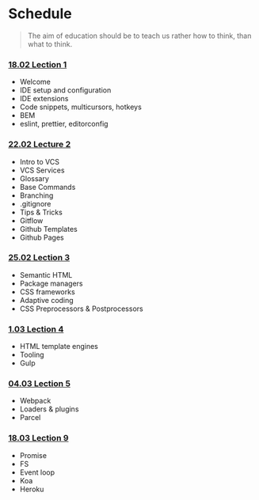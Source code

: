 # Schedule

> The aim of education should be to teach us rather how to think, than what to think.

### [18.02 Lection 1](/lecture-1/lecture.md)
- Welcome
- IDE setup and configuration
- IDE extensions
- Code snippets, multicursors, hotkeys
- BEM
- eslint, prettier, editorconfig

### [22.02 Lecture 2](/lecture-2/lecture.md)

- Intro to VCS
- VCS Services
- Glossary
- Base Commands
- Branching
- .gitignore
- Tips & Tricks
- Gitflow
- Github Templates
- Github Pages

### [25.02 Lection 3](/lecture-3/lecture.md)
- Semantic HTML
- Package managers
- CSS frameworks
- Adaptive coding
- CSS Preprocessors & Postprocessors

### [1.03 Lection 4](/lecture-4/lecture.md)
- HTML template engines
- Tooling
- Gulp

### [04.03 Lection 5](/lecture-5/lecture.md)
- Webpack
- Loaders & plugins
- Parcel

### [18.03 Lection 9](/lecture-9/lecture.md)
- Promise
- FS
- Event loop
- Koa
- Heroku